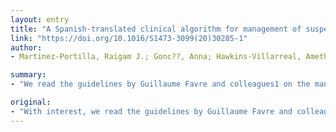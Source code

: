 ```yaml
---
layout: entry
title: "A Spanish-translated clinical algorithm for management of suspected SARS-CoV-2 infection in pregnant women"
link: "https://doi.org/10.1016/S1473-3099(20)30285-1"
author:
- Martinez-Portilla, Raigam J.; Gonc??, Anna; Hawkins-Villarreal, Ameth; Figueras, Francesc

summary:
- "We read the guidelines by Guillaume Favre and colleagues1 on the management of pregnant women with suspected severe acute respiratory syndrome coronavirus 2 (SARS-CoV-2) infection. The guidelines were published by the company Elsevier Inc. All rights reserved. It is the first time we have read the guidance. We are interested in reading the guidelines."

original:
- "With interest, we read the guidelines by Guillaume Favre and colleagues1 on the management of pregnant women with suspected severe acute respiratory syndrome coronavirus 2 (SARS-CoV-2) infection. ?? 2020 Elsevier Ltd. Published by Elsevier Inc. All rights reserved."
---
```


